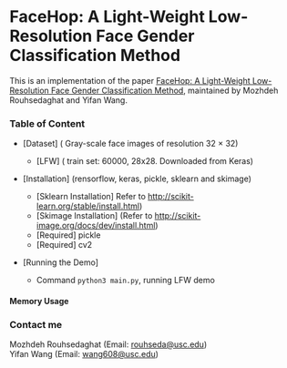 # FaceHop: A Light-Weight Low-Resolution Face Gender Classification Method
This is an implementation of the paper [FaceHop: A Light-Weight Low-Resolution Face Gender Classification Method](https://arxiv.org/abs/2007.09510),
maintained by Mozhdeh Rouhsedaghat and Yifan Wang.<br>
### Table of Content
- [Dataset] ( Gray-scale face images of resolution 32 × 32)
    * [LFW] ( train set: 60000, 28x28. Downloaded from Keras)
- [Installation] (rensorflow, keras, pickle, sklearn and skimage)
    * [Sklearn Installation] Refer to http://scikit-learn.org/stable/install.html)
    * [Skimage Installation] (Refer to http://scikit-image.org/docs/dev/install.html)
    * [Required]  pickle
    * [Required]  cv2

- [Running the Demo] 
    * Command `python3 main.py`, running LFW demo

#### Memory Usage
  

### Contact me
Mozhdeh Rouhsedaghat (Email: rouhseda@usc.edu)<br>
Yifan Wang (Email: wang608@usc.edu)

